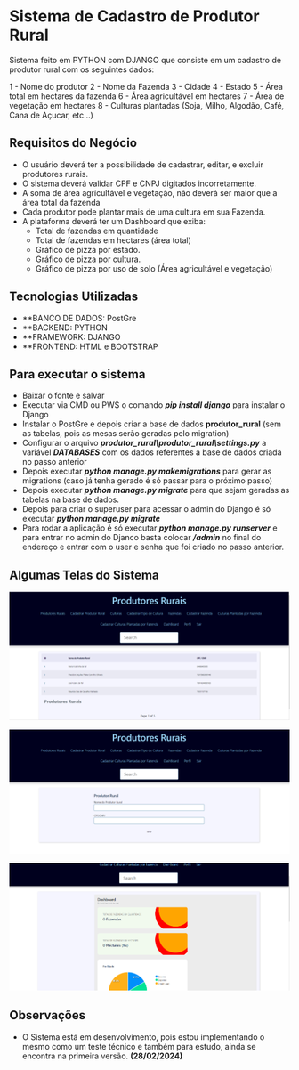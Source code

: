 # Sistema de Cadastro de Produtor Rural

Sistema feito em PYTHON com DJANGO que consiste em um cadastro de produtor rural com os seguintes dados:

1 - Nome do produtor
2 - Nome da Fazenda
3 - Cidade
4 - Estado
5 - Área total em hectares da fazenda
6 - Área agricultável em hectares
7 - Área de vegetação em hectares 
8 - Culturas plantadas (Soja, Milho, Algodão, Café, Cana de Açucar, etc...)

## Requisitos do Negócio

- O usuário deverá ter a possibilidade de cadastrar, editar, e excluir produtores rurais.
- O sistema deverá validar CPF e CNPJ digitados incorretamente.
- A soma de área agrícultável e vegetação, não deverá ser maior que a área total da fazenda
- Cada produtor pode plantar mais de uma cultura em sua Fazenda.
- A plataforma deverá ter um Dashboard que exiba:
    * Total de fazendas em quantidade
    * Total de fazendas em hectares (área total)
    * Gráfico de pizza por estado.
    * Gráfico de pizza por cultura.
    * Gráfico de pizza por uso de solo (Área agricultável e vegetação)

## Tecnologias Utilizadas

- **BANCO DE DADOS: PostGre
- **BACKEND: PYTHON
- **FRAMEWORK: DJANGO
- **FRONTEND: HTML e BOOTSTRAP

## Para executar o sistema

- Baixar o fonte e salvar
- Executar via CMD ou PWS o comando **_pip install django_** para instalar o Django
- Instalar o PostGre e depois criar a base de dados **produtor_rural** (sem as tabelas, pois as mesas serão geradas pelo migration)
- Configurar o arquivo **_produtor_rural\produtor_rural\settings.py_** a variável **_DATABASES_** com os dados referentes a base de dados criada no passo anterior
- Depois executar **_python manage.py makemigrations_** para gerar as migrations (caso já tenha gerado é só passar para o próximo passo)
- Depois executar **_python manage.py migrate_** para que sejam geradas as tabelas na base de dados.
- Depois para criar o superuser para acessar o admin do Django é só executar **_python manage.py migrate_**
- Para rodar a aplicação é só executar **_python manage.py runserver_** e para entrar no admin do Djanco basta colocar **_/admin_** no final do endereço e entrar com o user e senha que foi criado no passo anterior.

## Algumas Telas do Sistema

![img.png](img.png)

![img_1.png](img_1.png)

![img_2.png](img_2.png)

## Observações

- O Sistema está em desenvolvimento, pois estou implementando o mesmo como um teste técnico e também para estudo, ainda se encontra na primeira versão. **(28/02/2024)**
